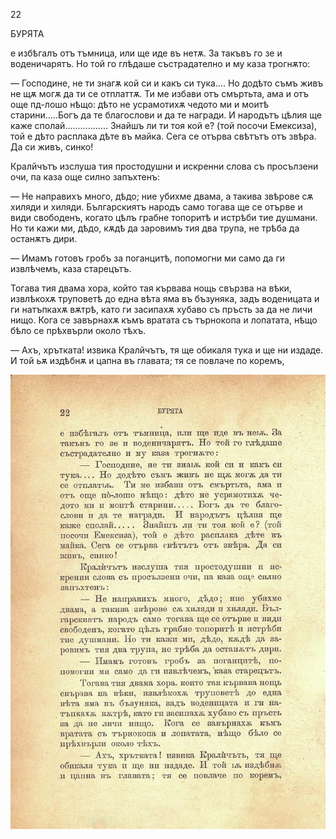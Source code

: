 ﻿22

БУРЯТА

е избѣгалъ отъ тъмница, или ще иде въ нетѫ. За такъвъ го зе и воденичарятъ. Но той го глѣдаше състрадателно и му каза трогнѫто:

— Господине, не ти знагѫ кой си и какъ си тука.... Но додѣто съмъ живъ не щѫ могѫ да ти се отплаттѫ. Ти ме избави отъ смъртьта, ама и отъ още пд-лошо нѣщо: дѣто не усрамотихѫ чедото ми и моитѣ старини.....Богъ да те благослови и да те награди. И народътъ цѣлия ще каже сполай................. Знайшъ ли ти тоя кой е? (той посочи Емексиза), той е дѣто расплака дѣте въ майка. Сега се отърва свѣтътъ отъ звѣра. Да си живъ, синко!

Кралйчътъ изслуша тия простодушни и искренни слова съ просълзени очи, па каза още силно запъхтенъ:

— Не направихъ много, дѣдо; ние убихме двама, а такива звѣрове сѫ хиляди и хиляди. Българскиятъ народъ само тогава ще се отърве и види свободенъ, когато цѣлъ грабне топоритѣ и истрѣби тие душмани. Но ти кажи ми, дѣдо, кѫдѣ да заровимъ тия два трупа, не трѣба да останѫтъ дири.

— Имамъ готовъ гробъ за поганцитѣ, попомогни ми само да ги извлѣчемъ, каза старецътъ.

Тогава тия двама хора, който тая кървава нощь свързва на вѣки, извлѣкохѫ труповетѣ до една вѣта яма въ бъзуняка, задъ воденицата и ги натъпкахѫ вѫтрѣ, като ги засипахѫ хубаво съ пръсть за да не личи нищо. Кога се завърнахѫ къмъ вратата съ търнокопа и лопатата, нѣщо бѣло се прѣхвърли около тѣхъ.

— Ахъ, хрътката! извика Кралйчътъ, тя ще обикаля тука и ще ни издаде. И той ьѫ издѣбнѫ и цапна въ главата; тя се повлаче по коремъ,

![original](images/033.jpg)

